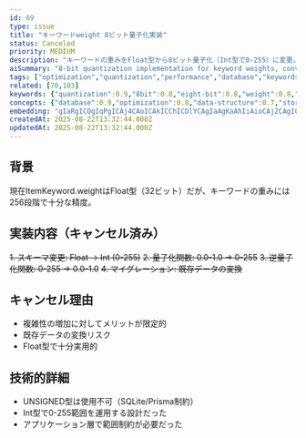 ```yaml
---
id: 69
type: issue
title: "キーワードweight 8ビット量子化実装"
status: Canceled
priority: MEDIUM
description: "キーワードの重みをFloat型から8ビット量子化（Int型で0-255）に変更。メモリ効率を75%改善し、SQLiteの自動最適化により1-2バイトで格納"
aiSummary: "8-bit quantization implementation for keyword weights, converting Float to Int type (0-255 range) to achieve 75% memory efficiency improvement with SQLite automatic optimization"
tags: ["optimization","quantization","performance","database","keywords"]
related: [70,103]
keywords: {"quantization":0.9,"8bit":0.8,"eight-bit":0.8,"weight":0.8,"keyword":0.8}
concepts: {"database":0.9,"optimization":0.8,"data-structure":0.7,"storage":0.7}
embedding: "gIaRgICOgIqPgICAj4CAoICAkICChICDlYCAgIaAgKaAhIiAioCAjZCAgICAgIClgI+OgJGFgJSGgICAgoCAnYCHhYCQj4CSgICAgIqAgKWAkoCAiYeAiIOAgICEgICcgJeCgIGRgICNgICAjYCAjICRi4CGlICBlICAgJKAgJc="
createdAt: 2025-08-22T13:32:44.000Z
updatedAt: 2025-08-22T13:32:44.000Z
---
```


## 背景
現在ItemKeyword.weightはFloat型（32ビット）だが、キーワードの重みには256段階で十分な精度。

## 実装内容（キャンセル済み）
~~1. スキーマ変更: Float → Int (0-255)~~
~~2. 量子化関数: 0.0-1.0 → 0-255~~
~~3. 逆量子化関数: 0-255 → 0.0-1.0~~
~~4. マイグレーション: 既存データの変換~~

## キャンセル理由
- 複雑性の増加に対してメリットが限定的
- 既存データの変換リスク
- Float型で十分実用的

## 技術的詳細
- UNSIGNED型は使用不可（SQLite/Prisma制約）
- Int型で0-255範囲を運用する設計だった
- アプリケーション層で範囲制約が必要だった